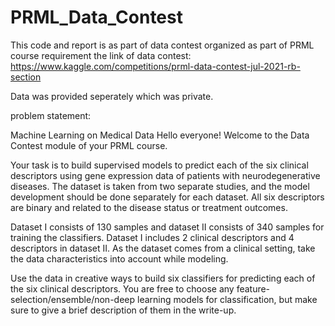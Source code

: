 # PRML_Data_Contest
This code and report is as part of data contest organized as part of PRML course requirement
the link of data contest: https://www.kaggle.com/competitions/prml-data-contest-jul-2021-rb-section

Data was provided seperately which was private.

problem statement: 

Machine Learning on Medical Data
Hello everyone! Welcome to the Data Contest module of your PRML course.

Your task is to build supervised models to predict each of the six clinical descriptors using gene expression data of patients with neurodegenerative diseases. The dataset is taken from two separate studies, and the model development should be done separately for each dataset. All six descriptors are binary and related to the disease status or treatment outcomes.


Dataset I consists of 130 samples and dataset II consists of 340 samples for training the classifiers. Dataset I includes 2 clinical descriptors and 4 descriptors in dataset II. As the dataset comes from a clinical setting, take the data characteristics into account while modeling.

Use the data in creative ways to build six classifiers for predicting each of the six clinical descriptors. You are free to choose any feature-selection/ensemble/non-deep learning models for classification, but make sure to give a brief description of them in the write-up.
